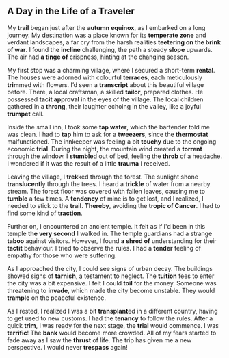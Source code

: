 ## A Day in the Life of a Traveler

My **trail** began just after the **autumn equinox**, as I embarked on a long journey. My destination was a place known for its **temperate zone** and verdant landscapes, a far cry from the harsh realities **teetering on the brink of war**. I found the **incline** challenging, the path a steady **slope** upwards. The air had **a tinge of** crispness, hinting at the changing season.

My first stop was a charming village, where I secured a short-term **rental**. The houses were adorned with colourful **terraces**, each meticulously **trim**med with flowers. I’d seen a **transcript** about this beautiful village before. There, a local craftsman, a skilled **tailor**, prepared clothes. He possessed **tacit approval** in the eyes of the village. The local children gathered in a **throng**, their laughter echoing in the valley, like a joyful **trumpet** call.

Inside the small inn, I took some **tap water**, which the bartender told me was clean. I had to **tap** him to ask for a **tweezers**, since the **thermostat** malfunctioned. The innkeeper was feeling a bit **touchy** due to the ongoing economic **trial**. During the night, the mountain wind created a **torrent** through the window. I **stumble**d out of bed, feeling the **throb** of a headache. I wondered if it was the result of a little **trauma** I received.

Leaving the village, I **trek**ked through the forest. The sunlight shone **translucent**ly through the trees. I heard a **trickle** of water from a nearby stream. The forest floor was covered with fallen leaves, causing me to **tumble** a few times. A **tendency** of mine is to get lost, and I realized, I needed to stick to the **trail**. **Thereby**, avoiding the **tropic of Cancer**. I had to find some kind of **traction**.

Further on, I encountered an ancient temple. It felt as if I'd been in this temple **the very second** I walked in. The temple guardians had a strange **taboo** against visitors. However, I found **a shred of** understanding for their **tactit** behaviour. I tried to observe the rules. I had a **tender** feeling of empathy for those who were suffering.

As I approached the city, I could see signs of urban decay. The buildings showed signs of **tarnish**, a testament to neglect. The **tuition** fees to enter the city was a bit expensive. I felt I could **toil** for the money. Someone was threatening to **invade**, which made the city become unstable. They would **trample** on the peaceful existence.

As I rested, I realized I was a bit **transplant**ed in a different country, having to get used to new customs. I had the **tenancy** to follow the rules. After a quick **trim**, I was ready for the next stage, the **trial** would commence. I was **terrific**! The **bank** would become more crowded. All of my fears started to fade away as I saw the **thrust** of life. The trip has given me a new perspective. I would never **trespass** again!

